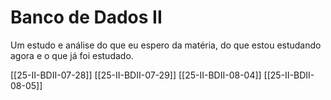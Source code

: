 # Banco de Dados II

Um estudo e análise do que eu espero da matéria, do que estou estudando agora e o que já foi estudado.

[[25-II-BDII-07-28]]
[[25-II-BDII-07-29]]
[[25-II-BDII-08-04]]
[[25-II-BDII-08-05]]